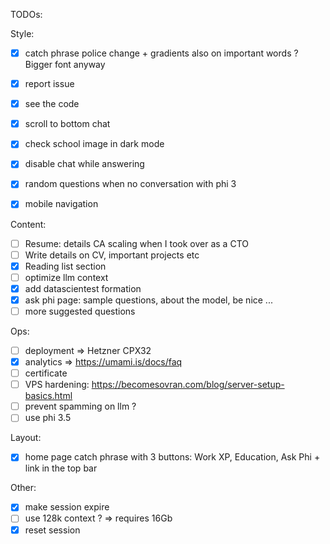 TODOs:

Style:
- [x] catch phrase police change + gradients also on important words ? Bigger font anyway
- [x] report issue
- [x] see the code
- [x] scroll to bottom chat
- [x] check school image in dark mode
- [x] disable chat while answering
- [x] random questions when no conversation with phi 3
- [x] mobile navigation


Content:
- [ ] Resume: details CA scaling when I took over as a CTO
- [ ] Write details on CV, important projects etc
- [x] Reading list section
- [ ] optimize llm context
- [x] add datascientest formation
- [x] ask phi page: sample questions, about the model, be nice ...
- [ ] more suggested questions

Ops:
- [ ] deployment => Hetzner CPX32
- [x] analytics => https://umami.is/docs/faq
- [ ] certificate
- [ ] VPS hardening: https://becomesovran.com/blog/server-setup-basics.html
- [ ] prevent spamming on llm ?
- [ ] use phi 3.5

Layout:
- [x] home page catch phrase with 3 buttons: Work XP, Education, Ask Phi + link in the top bar

Other:
- [x] make session expire
- [ ] use 128k context ? => requires 16Gb
- [x] reset session
